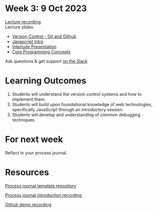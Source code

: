 # Week 3: 9 Oct 2023

[Lecture recording](https://ual.cloud.panopto.eu/Panopto/Pages/Viewer.aspx?id=a560241f-869e-4b99-abb5-b08500de4b3d)  
Lecture slides:

- [Version Control - Git and Github](https://moodle.arts.ac.uk/mod/resource/view.php?id=1120176)
- [Javascript Intro](JavascriptIntro.pdf)
- [Interlude Presentation](Interlude%20Presentation_01.pdf)
- [Core Programming Concepts](https://moodle.arts.ac.uk/mod/resource/view.php?id=1120967)

Ask questions & get support [on the Slack](https://ual-cci.slack.com/)

# Learning Outcomes

1. Students will understand the version control systems and how to implement them.
1. Students will build upon foundational knowledge of web technologies, specifically JavaScript through an introductory session.
1. Students will develop and understanding of common debugging techniques.

# For next week

Reflect in your process journal.

# Resources

[Process journal template repository](https://git.arts.ac.uk/shaikhirtizanasar/CC-Process-Journal-Template)

[Process journal introduction recording](https://ual.cloud.panopto.eu/Panopto/Pages/Viewer.aspx?id=8111c89a-6fc6-4920-9dda-b0950187b17a)

[Github demo recording](https://ual.cloud.panopto.eu/Panopto/Pages/Viewer.aspx?id=6bee8b61-b435-4dd9-8111-af2300feb6b3&start=5.870158)
